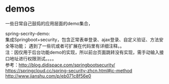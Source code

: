 # demos

一些日常自己鼓捣的应用层面的demo集合，

spring-secrity-demo:<br/>
    集成Springboot+security，包含正常表单登录、ajax登录、自定义验证、方法安全等功能；
    遇到了一些坑或者可扩展在代码里有详细注释。。<br/>
    注：因仅用于后台功能demo的实现，所以前台页面跳转没有实现，需手动输入接口地址进行权限测试。。。。<br/>
    参考：http://blog.didispace.com/springbootsecurity/
         https://springcloud.cc/spring-security-zhcn.html#jc-method
         http://www.jianshu.com/p/eb071c8f56e0
    
